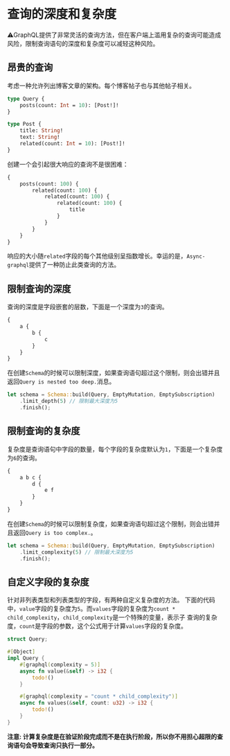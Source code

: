 # 查询的深度和复杂度

⚠️GraphQL提供了非常灵活的查询方法，但在客户端上滥用复杂的查询可能造成风险，限制查询语句的深度和复杂度可以减轻这种风险。

## 昂贵的查询

考虑一种允许列出博客文章的架构。每个博客帖子也与其他帖子相关。

```graphql
type Query {
	posts(count: Int = 10): [Post!]!
}

type Post {
	title: String!
	text: String!
	related(count: Int = 10): [Post!]!
}
```

创建一个会引起很大响应的查询不是很困难：

```graphql
{
    posts(count: 100) {
        related(count: 100) {
            related(count: 100) {
                related(count: 100) {
                    title
                }
            }
        }
    }
}
```

响应的大小随`related`字段的每个其他级别呈指数增长。幸运的是，`Async-graphql`提供了一种防止此类查询的方法。

## 限制查询的深度

查询的深度是字段嵌套的层数，下面是一个深度为`3`的查询。

```graphql
{
    a {
        b {
            c
        }
    }
}
```

在创建`Schema`的时候可以限制深度，如果查询语句超过这个限制，则会出错并且返回`Query is nested too deep.`消息。

```rust
let schema = Schema::build(Query, EmptyMutation, EmptySubscription)
    .limit_depth(5) // 限制最大深度为5
    .finish();
```

## 限制查询的复杂度

复杂度是查询语句中字段的数量，每个字段的复杂度默认为`1`，下面是一个复杂度为`6`的查询。

```graphql
{
    a b c {
        d {
            e f
        }
    }
}
```

在创建`Schema`的时候可以限制复杂度，如果查询语句超过这个限制，则会出错并且返回`Query is too complex.`。

```rust
let schema = Schema::build(Query, EmptyMutation, EmptySubscription)
    .limit_complexity(5) // 限制最大深度为5
    .finish();
```

## 自定义字段的复杂度

针对非列表类型和列表类型的字段，有两种自定义复杂度的方法。
下面的代码中，`value`字段的复杂度为`5`。而`values`字段的复杂度为`count * child_complexity`，`child_complexity`是一个特殊的变量，表示子
查询的复杂度，`count`是字段的参数，这个公式用于计算`values`字段的复杂度。

```rust
struct Query;

#[Object]
impl Query {
    #[graphql(complexity = 5)]
    async fn value(&self) -> i32 {
        todo!()
    }

    #[graphql(complexity = "count * child_complexity")]
    async fn values(&self, count: u32) -> i32 {
        todo!()
    }
}
```

**注意: 计算复杂度是在验证阶段完成而不是在执行阶段，所以你不用担心超限的查询语句会导致查询只执行一部分。**
